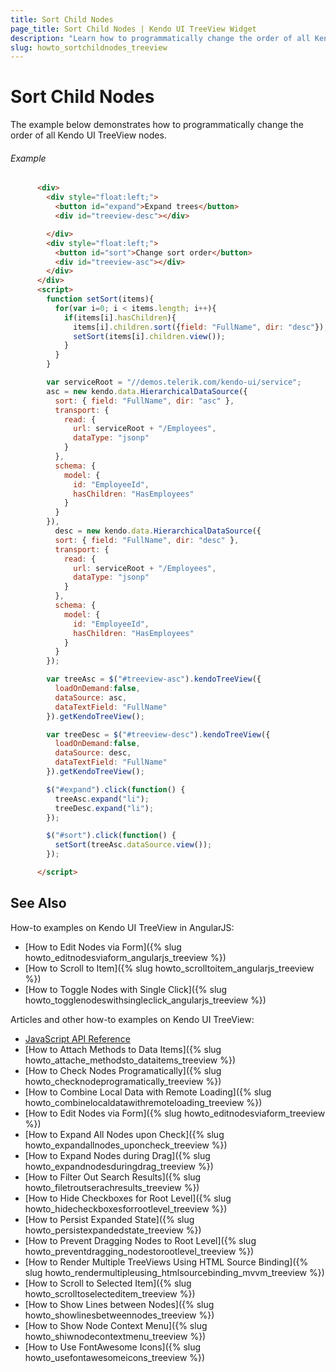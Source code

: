 ```yaml
---
title: Sort Child Nodes
page_title: Sort Child Nodes | Kendo UI TreeView Widget
description: "Learn how to programmatically change the order of all Kendo UI TreeView nodes."
slug: howto_sortchildnodes_treeview
---
```


# Sort Child Nodes

The example below demonstrates how to programmatically change the order of all Kendo UI TreeView nodes.

###### Example

```html
      <div>
        <div style="float:left;">
          <button id="expand">Expand trees</button>
          <div id="treeview-desc"></div>

        </div>
        <div style="float:left;">
          <button id="sort">Change sort order</button>
          <div id="treeview-asc"></div>
        </div>
      </div>
      <script>
        function setSort(items){
          for(var i=0; i < items.length; i++){
            if(items[i].hasChildren){
              items[i].children.sort({field: "FullName", dir: "desc"});
              setSort(items[i].children.view());
            }
          }
        }

        var serviceRoot = "//demos.telerik.com/kendo-ui/service";
        asc = new kendo.data.HierarchicalDataSource({
          sort: { field: "FullName", dir: "asc" },
          transport: {
            read: {
              url: serviceRoot + "/Employees",
              dataType: "jsonp"
            }
          },
          schema: {
            model: {
              id: "EmployeeId",
              hasChildren: "HasEmployees"
            }
          }
        }),
          desc = new kendo.data.HierarchicalDataSource({
          sort: { field: "FullName", dir: "desc" },
          transport: {
            read: {
              url: serviceRoot + "/Employees",
              dataType: "jsonp"
            }
          },
          schema: {
            model: {
              id: "EmployeeId",
              hasChildren: "HasEmployees"
            }
          }
        });

        var treeAsc = $("#treeview-asc").kendoTreeView({
          loadOnDemand:false,
          dataSource: asc,
          dataTextField: "FullName"
        }).getKendoTreeView();

        var treeDesc = $("#treeview-desc").kendoTreeView({
          loadOnDemand:false,
          dataSource: desc,
          dataTextField: "FullName"
        }).getKendoTreeView();

        $("#expand").click(function() {
          treeAsc.expand("li");
          treeDesc.expand("li");
        });

        $("#sort").click(function() {
          setSort(treeAsc.dataSource.view());
        });

      </script>
```

## See Also

How-to examples on Kendo UI TreeView in AngularJS:

* [How to Edit Nodes via Form]({% slug howto_editnodesviaform_angularjs_treeview %})
* [How to Scroll to Item]({% slug howto_scrolltoitem_angularjs_treeview %})
* [How to Toggle Nodes with Single Click]({% slug howto_togglenodeswithsingleclick_angularjs_treeview %})

Articles and other how-to examples on Kendo UI TreeView:

* [JavaScript API Reference](/api/javascript/ui/treeview)
* [How to Attach Methods to Data Items]({% slug howto_attache_methodsto_dataitems_treeview %})
* [How to Check Nodes Programatically]({% slug howto_checknodeprogramatically_treeview %})
* [How to Combine Local Data with Remote Loading]({% slug howto_combinelocaldatawithremoteloading_treeview %})
* [How to Edit Nodes via Form]({% slug howto_editnodesviaform_treeview %})
* [How to Expand All Nodes upon Check]({% slug howto_expandallnodes_uponcheck_treeview %})
* [How to Expand Nodes during Drag]({% slug howto_expandnodesduringdrag_treeview %})
* [How to Filter Out Search Results]({% slug howto_filetroutserachresults_treeview %})
* [How to Hide Checkboxes for Root Level]({% slug howto_hidecheckboxesforrootlevel_treeview %})
* [How to Persist Expanded State]({% slug howto_persistexpandedstate_treeview %})
* [How to Prevent Dragging Nodes to Root Level]({% slug howto_preventdragging_nodestorootlevel_treeview %})
* [How to Render Multiple TreeViews Using HTML Source Binding]({% slug howto_rendermultipleusing_htmlsourcebinding_mvvm_treeview %})
* [How to Scroll to Selected Item]({% slug howto_scrolltoselecteditem_treeview %})
* [How to Show Lines between Nodes]({% slug howto_showlinesbetweennodes_treeview %})
* [How to Show Node Context Menu]({% slug howto_shiwnodecontextmenu_treeview %})
* [How to Use FontAwesome Icons]({% slug howto_usefontawesomeicons_treeview %})